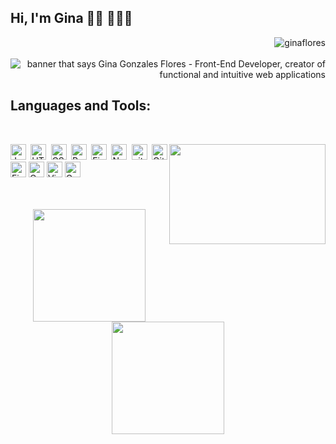 ## Hi, I'm Gina 👋🏽 👩🏽‍💻
<p align="right"> <img src="https://komarev.com/ghpvc/?username=ginaflores&label=Visitors%20&color=ac6aad&style=plastic" alt="ginaflores" /><br><br>

<img align="center" src="https://pbs.twimg.com/profile_banners/1314945224578400262/1636158564/1500x500" alt="banner that says Gina Gonzales Flores - Front-End Developer, creator of functional and intuitive web applications">

<!-- <p>I am a front-end developer who is passionate about making open source contribution more accessible, creating user-friendly applications to make it easier for people to use it.<p> -->  

## Languages and Tools:

<br> 
<div  align="center"> 
  <img align="right" height="160em" width="250em" src="https://i.pinimg.com/originals/1e/d2/f2/1ed2f24a0444ee7a3f59f6aaa5f9d092.gif"></img>
  <p align="justify">
  <img src="https://img.shields.io/badge/JavaScript-282C34?logo=javascript&logoColor=F7DF1E" alt="JavaScript logo" title="JavaScript" height="25" />
  <img src="https://img.shields.io/badge/HTML5-282C34?logo=html5&logoColor=E34F26" alt="HTML5 logo" title="HTML5" height="25" />
  <img src="https://img.shields.io/badge/CSS3-282C34?logo=css3&logoColor=1572B6" alt="CSS3 logo" title="CSS3" height="25" />
  <img src="https://img.shields.io/badge/React-282C34?logo=react&logoColor=61DAFB" alt="React logo" title="React" height="25" />
  <img src="https://img.shields.io/badge/Firebase-282C34?logo=firebase&logoColor=FFCA28" alt="Firebase logo" title="Firebase" height="25" />
  <img src="https://img.shields.io/badge/Node.js-282C34?logo=node.js&logoColor=339933" alt="Node.js logo" title="Node.js" height="25" />
  <img src="https://img.shields.io/badge/Git-282C34?logo=git&logoColor=F05032" alt="git logo" title="git" height="25" />
  <img src="https://img.shields.io/badge/GitHub-282C34?logo=github&logoColor=ffff" alt="GitHub logo" title="GitHub" height="25" />
  <img src="https://img.shields.io/badge/Figma-282C34?logo=figma&logoColor=ffff" alt="Figma logo" title="Figma" height="25" />
  <img src="https://img.shields.io/badge/Canva-282C34?logo=canva&logoColor=ffff" alt="Canva logo" title="Canva" height="25" />
  <img src="https://img.shields.io/badge/VS%20Code-282C34?logo=visual-studio-code&logoColor=007ACC" alt="Visual Studio Code logo" title="Visual Studio Code" height="25" />
  <img src="https://img.shields.io/badge/CodePen-282C34?logo=codepen&logoColor=ffff" alt="CodePen logo" title="CodePen" height="25" />
  </p>
</div>
<br><br>
  
<div align="center">
  <a href="https://github.com/GinaFlores">
  <img height="180em" src="https://github-readme-stats.vercel.app/api?username=ginaflores&show_icons=true&theme=dracula&include_all_commits=true&count_private=true"/>
  <img height="180em" src="https://github-readme-stats.vercel.app/api/top-langs/?username=ginaflores&langs_count=7&theme=dracula"/>
</div>
  

